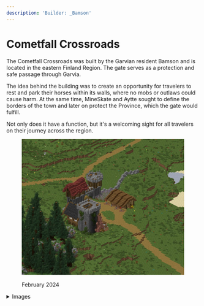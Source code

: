 ```yaml
---
description: 'Builder: _Bamson'
---
```


# Cometfall Crossroads

The Cometfall Crossroads was built by the Garvian resident Bamson and is located in the eastern Finland Region. The gate serves as a protection and safe passage through Garvia.

The idea behind the building was to create an opportunity for travelers to rest and park their horses within its walls, where no mobs or outlaws could cause harm. At the same time, MineSkate and Aytte sought to define the borders of the town and later on protect the Province, which the gate would fulfill.

Not only does it have a function, but it's a welcoming sight for all travelers on their journey across the region.

<figure><img src="../../../../../../.gitbook/assets/image (2) (1).png" alt="" width="563"><figcaption><p>February 2024</p></figcaption></figure>

<details>

<summary>Images</summary>



</details>

<figure><img src="../../../../../../.gitbook/assets/2023-10-03_17.49.06.png" alt=""><figcaption></figcaption></figure>

<figure><img src="../../../../../../.gitbook/assets/2023-10-03_17.39.15.png" alt=""><figcaption></figcaption></figure>
